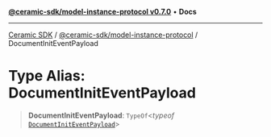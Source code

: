 [**@ceramic-sdk/model-instance-protocol v0.7.0**](../README.md) • **Docs**

***

[Ceramic SDK](../../../README.md) / [@ceramic-sdk/model-instance-protocol](../README.md) / DocumentInitEventPayload

# Type Alias: DocumentInitEventPayload

> **DocumentInitEventPayload**: `TypeOf`\<*typeof* [`DocumentInitEventPayload`](../variables/DocumentInitEventPayload.md)\>
